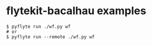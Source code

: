 # flytekit-bacalhau examples

```shell
$ pyflyte run ./wf.py wf
# or
$ pyflyte run --remote ./wf.py wf
```